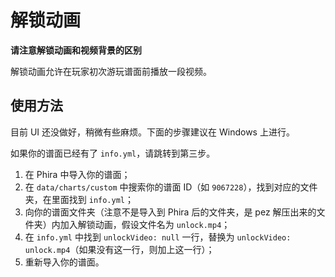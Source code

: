
# 解锁动画

**请注意解锁动画和视频背景的区别**

解锁动画允许在玩家初次游玩谱面前播放一段视频。

## 使用方法

目前 UI 还没做好，稍微有些麻烦。下面的步骤建议在 Windows 上进行。

如果你的谱面已经有了 `info.yml`，请跳转到第三步。

1. 在 Phira 中导入你的谱面；
2. 在 `data/charts/custom` 中搜索你的谱面 ID（如 `9067228`），找到对应的文件夹，在里面找到 `info.yml`；
3. 向你的谱面文件夹（注意不是导入到 Phira 后的文件夹，是 pez 解压出来的文件夹）内加入解锁动画，假设文件名为 `unlock.mp4`；
4. 在 `info.yml` 中找到 `unlockVideo: null` 一行，替换为 `unlockVideo: unlock.mp4`（如果没有这一行，则加上这一行）；
5. 重新导入你的谱面。
